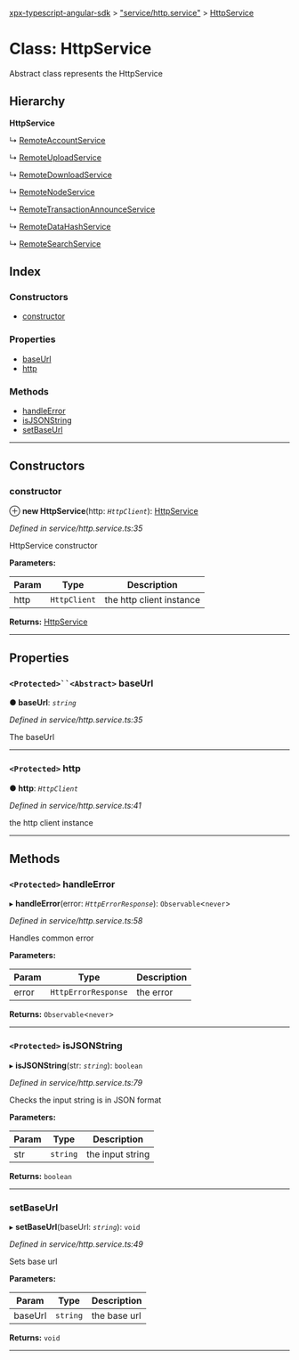 [xpx-typescript-angular-sdk](../README.md) > ["service/http.service"](../modules/_service_http_service_.md) > [HttpService](../classes/_service_http_service_.httpservice.md)

# Class: HttpService

Abstract class represents the HttpService

## Hierarchy

**HttpService**

↳  [RemoteAccountService](_service_remote_account_service_.remoteaccountservice.md)

↳  [RemoteUploadService](_service_remote_upload_service_.remoteuploadservice.md)

↳  [RemoteDownloadService](_service_remote_download_service_.remotedownloadservice.md)

↳  [RemoteNodeService](_service_remote_node_service_.remotenodeservice.md)

↳  [RemoteTransactionAnnounceService](_service_remote_transaction_announce_service_.remotetransactionannounceservice.md)

↳  [RemoteDataHashService](_service_remote_datahash_service_.remotedatahashservice.md)

↳  [RemoteSearchService](_service_remote_search_service_.remotesearchservice.md)

## Index

### Constructors

* [constructor](_service_http_service_.httpservice.md#constructor)

### Properties

* [baseUrl](_service_http_service_.httpservice.md#baseurl)
* [http](_service_http_service_.httpservice.md#http)

### Methods

* [handleError](_service_http_service_.httpservice.md#handleerror)
* [isJSONString](_service_http_service_.httpservice.md#isjsonstring)
* [setBaseUrl](_service_http_service_.httpservice.md#setbaseurl)

---

## Constructors

<a id="constructor"></a>

###  constructor

⊕ **new HttpService**(http: *`HttpClient`*): [HttpService](_service_http_service_.httpservice.md)

*Defined in service/http.service.ts:35*

HttpService constructor

**Parameters:**

| Param | Type | Description |
| ------ | ------ | ------ |
| http | `HttpClient` |  the http client instance |

**Returns:** [HttpService](_service_http_service_.httpservice.md)

___

## Properties

<a id="baseurl"></a>

### `<Protected>``<Abstract>` baseUrl

**● baseUrl**: *`string`*

*Defined in service/http.service.ts:35*

The baseUrl

___
<a id="http"></a>

### `<Protected>` http

**● http**: *`HttpClient`*

*Defined in service/http.service.ts:41*

the http client instance

___

## Methods

<a id="handleerror"></a>

### `<Protected>` handleError

▸ **handleError**(error: *`HttpErrorResponse`*): `Observable`<`never`>

*Defined in service/http.service.ts:58*

Handles common error

**Parameters:**

| Param | Type | Description |
| ------ | ------ | ------ |
| error | `HttpErrorResponse` |  the error |

**Returns:** `Observable`<`never`>

___
<a id="isjsonstring"></a>

### `<Protected>` isJSONString

▸ **isJSONString**(str: *`string`*): `boolean`

*Defined in service/http.service.ts:79*

Checks the input string is in JSON format

**Parameters:**

| Param | Type | Description |
| ------ | ------ | ------ |
| str | `string` |  the input string |

**Returns:** `boolean`

___
<a id="setbaseurl"></a>

###  setBaseUrl

▸ **setBaseUrl**(baseUrl: *`string`*): `void`

*Defined in service/http.service.ts:49*

Sets base url

**Parameters:**

| Param | Type | Description |
| ------ | ------ | ------ |
| baseUrl | `string` |  the base url |

**Returns:** `void`

___

